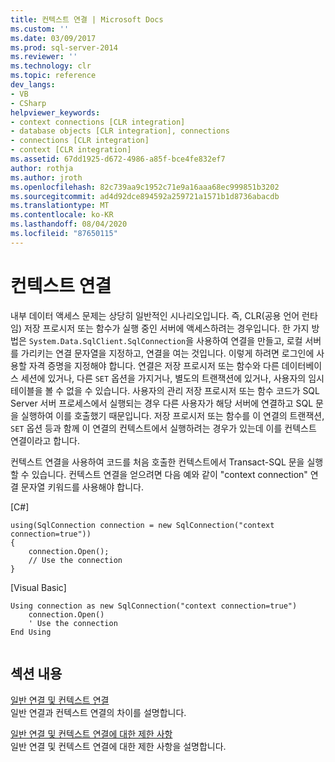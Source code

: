 ```yaml
---
title: 컨텍스트 연결 | Microsoft Docs
ms.custom: ''
ms.date: 03/09/2017
ms.prod: sql-server-2014
ms.reviewer: ''
ms.technology: clr
ms.topic: reference
dev_langs:
- VB
- CSharp
helpviewer_keywords:
- context connections [CLR integration]
- database objects [CLR integration], connections
- connections [CLR integration]
- context [CLR integration]
ms.assetid: 67dd1925-d672-4986-a85f-bce4fe832ef7
author: rothja
ms.author: jroth
ms.openlocfilehash: 82c739aa9c1952c71e9a16aaa68ec999851b3202
ms.sourcegitcommit: ad4d92dce894592a259721a1571b1d8736abacdb
ms.translationtype: MT
ms.contentlocale: ko-KR
ms.lasthandoff: 08/04/2020
ms.locfileid: "87650115"
---
```

# <a name="context-connection"></a>컨텍스트 연결
  내부 데이터 액세스 문제는 상당히 일반적인 시나리오입니다. 즉, CLR(공용 언어 런타임) 저장 프로시저 또는 함수가 실행 중인 서버에 액세스하려는 경우입니다. 한 가지 방법은 `System.Data.SqlClient.SqlConnection`을 사용하여 연결을 만들고, 로컬 서버를 가리키는 연결 문자열을 지정하고, 연결을 여는 것입니다. 이렇게 하려면 로그인에 사용할 자격 증명을 지정해야 합니다. 연결은 저장 프로시저 또는 함수와 다른 데이터베이스 세션에 있거나, 다른 `SET` 옵션을 가지거나, 별도의 트랜잭션에 있거나, 사용자의 임시 테이블을 볼 수 없을 수 있습니다. 사용자의 관리 저장 프로시저 또는 함수 코드가 SQL Server 서버 프로세스에서 실행되는 경우 다른 사용자가 해당 서버에 연결하고 SQL 문을 실행하여 이를 호출했기 때문입니다. 저장 프로시저 또는 함수를 이 연결의 트랜잭션, `SET` 옵션 등과 함께 이 연결의 컨텍스트에서 실행하려는 경우가 있는데 이를 컨텍스트 연결이라고 합니다.  
  
 컨텍스트 연결을 사용하여 코드를 처음 호출한 컨텍스트에서 Transact-SQL 문을 실행할 수 있습니다. 컨텍스트 연결을 얻으려면 다음 예와 같이 "context connection" 연결 문자열 키워드를 사용해야 합니다.  
  
 [C#]  
  
```  
using(SqlConnection connection = new SqlConnection("context connection=true"))   
{  
    connection.Open();  
    // Use the connection  
}  
```  
  
 [Visual Basic]  
  
```  
Using connection as new SqlConnection("context connection=true")  
    connection.Open()  
    ' Use the connection  
End Using  
  
```  
  
## <a name="in-this-section"></a>섹션 내용  
 [일반 연결 및 컨텍스트 연결](context-connections-vs-regular-connections.md)  
 일반 연결과 컨텍스트 연결의 차이를 설명합니다.  
  
 [일반 연결 및 컨텍스트 연결에 대한 제한 사항](context-connections-and-regular-connections-restrictions.md)  
 일반 연결 및 컨텍스트 연결에 대한 제한 사항을 설명합니다.  
  
  
